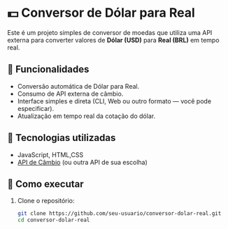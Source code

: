# 💵 Conversor de Dólar para Real

Este é um projeto simples de conversor de moedas que utiliza uma API externa para converter valores de **Dólar (USD)** para **Real (BRL)** em tempo real.

## 📌 Funcionalidades

- Conversão automática de Dólar para Real.
- Consumo de API externa de câmbio.
- Interface simples e direta (CLI, Web ou outro formato — você pode especificar).
- Atualização em tempo real da cotação do dólar.

## 🔧 Tecnologias utilizadas

-  JavaScript, HTML,CSS
- [API de Câmbio]([https://exchangerate.host/](https://economia.awesomeapi.com.br/json/last/USD-BRL)) (ou outra API de sua escolha)

## 🚀 Como executar

1. Clone o repositório:
   ```bash
   git clone https://github.com/seu-usuario/conversor-dolar-real.git
   cd conversor-dolar-real
